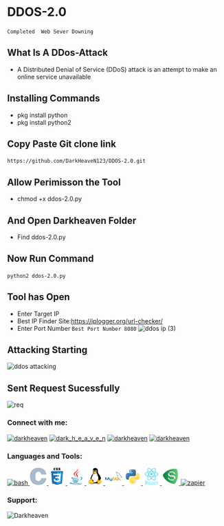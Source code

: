 # DDOS-2.0
`Completed  Web Sever Downing`
## What Is A DDos-Attack
- A Distributed Denial of Service (DDoS) attack is an attempt to make an online service unavailable
## Installing Commands
- pkg install python
- pkg install python2
## Copy Paste Git clone link

`https://github.com/DarkHeaveN123/DDOS-2.0.git`
## Allow Perimisson the Tool
- chmod +x ddos-2.0.py
## And Open Darkheaven Folder 
- Find  ddos-2.0.py
## Now Run Command 
`python2 ddos-2.0.py`
## Tool has Open
- Enter Target IP
- Best IP Finder Site:https://iplogger.org/url-checker/
- Enter Port Number
`Best Port Number 8080`
![ddos ip (3)](https://user-images.githubusercontent.com/79021904/107887456-4ada5980-6f2c-11eb-9f8b-7266630527f1.png)
## Attacking Starting
![ddos attacking](https://user-images.githubusercontent.com/79021904/107887558-ea97e780-6f2c-11eb-9442-0293b9903bc4.png)
## Sent Request Sucessfully
![req](https://user-images.githubusercontent.com/79021904/107887712-17003380-6f2e-11eb-8b89-6a3595cd4fdd.png)

<h3 align="center"></h3>

<h3 align="left">Connect with me:</h3>
<p align="left">
<a href="https://fb.com/darkheaven" target="blank"><img align="center" src="https://cdn.jsdelivr.net/npm/simple-icons@3.0.1/icons/facebook.svg" alt="darkheaven" height="30" width="40" /></a>
<a href="https://instagram.com/dark_h_e_a_v_e_n" target="blank"><img align="center" src="https://cdn.jsdelivr.net/npm/simple-icons@3.0.1/icons/instagram.svg" alt="dark_h_e_a_v_e_n" height="30" width="40" /></a>
<a href="https://codeforces.com/profile/darkheaven" target="blank"><img align="center" src="https://cdn.jsdelivr.net/npm/simple-icons@3.0.1/icons/codeforces.svg" alt="darkheaven" height="30" width="40" /></a>
<a href="/darkheaven" target="blank"><img align="center" src="https://cdn.jsdelivr.net/npm/simple-icons@3.0.1/icons/rss.svg" alt="darkheaven" height="30" width="40" /></a>
</p>

<h3 align="left">Languages and Tools:</h3>
<p align="left"> <a href="https://www.gnu.org/software/bash/" target="_blank"> <img src="https://www.vectorlogo.zone/logos/gnu_bash/gnu_bash-icon.svg" alt="bash" width="40" height="40"/> </a> <a href="https://www.cprogramming.com/" target="_blank"> <img src="https://raw.githubusercontent.com/devicons/devicon/master/icons/c/c-original.svg" alt="c" width="40" height="40"/> </a> <a href="https://www.w3schools.com/css/" target="_blank"> <img src="https://raw.githubusercontent.com/devicons/devicon/master/icons/css3/css3-original-wordmark.svg" alt="css3" width="40" height="40"/> </a> <a href="https://www.java.com" target="_blank"> <img src="https://raw.githubusercontent.com/devicons/devicon/master/icons/java/java-original.svg" alt="java" width="40" height="40"/> </a> <a href="https://www.linux.org/" target="_blank"> <img src="https://raw.githubusercontent.com/devicons/devicon/master/icons/linux/linux-original.svg" alt="linux" width="40" height="40"/> </a> <a href="https://www.mysql.com/" target="_blank"> <img src="https://raw.githubusercontent.com/devicons/devicon/master/icons/mysql/mysql-original-wordmark.svg" alt="mysql" width="40" height="40"/> </a> <a href="https://www.python.org" target="_blank"> <img src="https://raw.githubusercontent.com/devicons/devicon/master/icons/python/python-original.svg" alt="python" width="40" height="40"/> </a> <a href="https://reactjs.org/" target="_blank"> <img src="https://raw.githubusercontent.com/devicons/devicon/master/icons/react/react-original-wordmark.svg" alt="react" width="40" height="40"/> </a> <a href="https://scully.io/" target="_blank"> <img src="https://raw.githubusercontent.com/scullyio/scully/main/assets/logos/SVG/scullyio-icon.svg" alt="scully" width="40" height="40"/> </a> <a href="https://zapier.com" target="_blank"> <img src="https://www.vectorlogo.zone/logos/zapier/zapier-icon.svg" alt="zapier" width="40" height="40"/> </a> </p>

<h3 align="left">Support:</h3>
<p><a href="https://www.buymeacoffee.com/Darkheaven "> <img align="left" src="https://cdn.buymeacoffee.com/buttons/v2/default-yellow.png" height="50" width="210" alt="Darkheaven " /></a></p><br><br>



